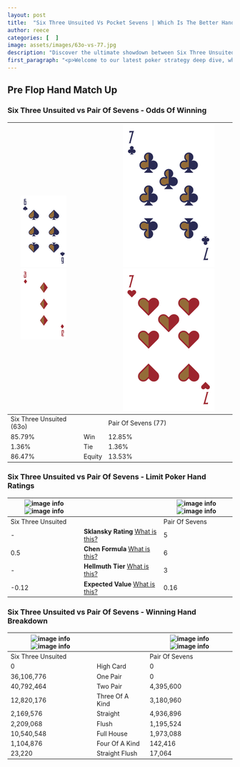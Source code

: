 ```yaml
---
layout: post
title:  "Six Three Unsuited Vs Pocket Sevens | Which Is The Better Hand In Poker? A Complete Guide"
author: reece
categories: [  ]
image: assets/images/63o-vs-77.jpg
description: "Discover the ultimate showdown between Six Three Unsuited and Pair Of Sevens in poker! Uncover the odds, strategies, and scenarios where one hand triumphs over the other. Get ready to up your poker game with this thrilling analysis."
first_paragraph: "<p>Welcome to our latest poker strategy deep dive, where we're pitting two distinct hands against each other in a high-stakes showdown: Six Three Unsuited vs Pair Of Sevens.</p><p>In the dynamic world of poker, every decision counts, and knowing which hand holds the upper hand is key to your success at the table.</p><p>In this article, we'll dissect these two hands, explore the scenarios where one dominates the other, and equip you with the knowledge to make strategic choices that can tip the odds in your favor.</p><p>Get ready to unravel the intriguing dynamics of these poker hands and elevate your game to new heights.</p>"
---
```




[comment]: # (sp0)

## Pre Flop Hand Match Up

<div class="table hand-ratings" markdown="1"> 



### Six Three Unsuited vs Pair Of Sevens - Odds Of Winning


    
| ![image info](assets/images/hand1/6.png) ![image info](assets/images/hand1/3o.png) |  | ![image info](assets/images/hand2/7.png) ![image info](assets/images/hand2/7o.png) |
| -------- | -------- | -------- |
| Six Three Unsuited (63o) |  | Pair Of Sevens (77) |
| 85.79% | Win | 12.85% |
| 1.36% | Tie | 1.36% |
| 86.47% | Equity | 13.53% |




[comment]: # (sp1)



### Six Three Unsuited vs Pair Of Sevens - Limit Poker Hand Ratings


    
| ![image info](https://www.riverpairs.com/assets/images/hand1/6.png) ![image info](https://www.riverpairs.com/assets/images/hand1/3o.png) |  | ![image info](https://www.riverpairs.com/assets/images/hand2/7.png) ![image info](https://www.riverpairs.com/assets/images/hand2/7o.png) |
| -------- | -------- | -------- |
| Six Three Unsuited |  | Pair Of Sevens |
| - | **Sklansky Rating** [What is this?](/sklansky-rating-explained) | 5 |
| 0.5 | **Chen Formula** [What is this?](/chen-formula-explained) | 6 |
| - | **Hellmuth Tier** [What is this?](/Hellmuth-tier-explained) | 3 |
| -0.12 | **Expected Value** [What is this?](/expected-value-explained) | 0.16 |




[comment]: # (sp2)



### Six Three Unsuited vs Pair Of Sevens - Winning Hand Breakdown


    
| ![image info](https://www.riverpairs.com/assets/images/hand1/6.png) ![image info](https://www.riverpairs.com/assets/images/hand1/3o.png) |  | ![image info](https://www.riverpairs.com/assets/images/hand2/7.png) ![image info](https://www.riverpairs.com/assets/images/hand2/7o.png) |
| -------- | -------- | -------- |
| Six Three Unsuited |  | Pair Of Sevens |
| 0 | High Card | 0 |
| 36,106,776 | One Pair | 0 |
| 40,792,464 | Two Pair | 4,395,600 |
| 12,820,176 | Three Of A Kind | 3,180,960 |
| 2,169,576 | Straight | 4,936,896 |
| 2,209,068 | Flush | 1,195,524 |
| 10,540,548 | Full House | 1,973,088 |
| 1,104,876 | Four Of A Kind | 142,416 |
| 23,220 | Straight Flush | 17,064 |




[comment]: # (sp3)



</div>

[comment]: # (sp4)



[comment]: # (sp5)

